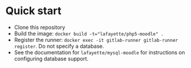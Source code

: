 Quick start
===========

- Clone this repository
- Build the image: `docker build -t="lafayette/php5-moodle" .`
- Register the runner: `docker exec -it gitlab-runner gitlab-runner register`. Do not specify a database.
- See the documentation for `lafayette/mysql-moodle` for instructions on configuring database support.
